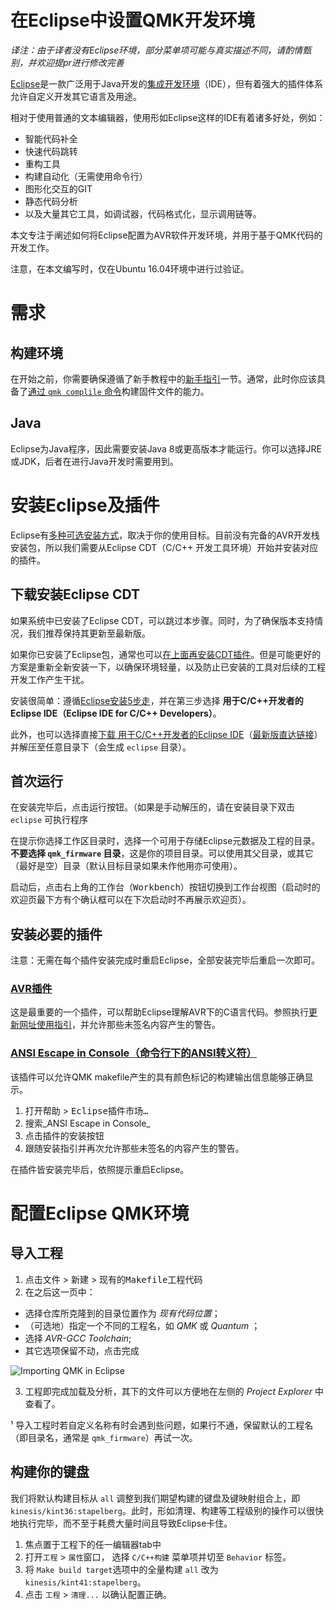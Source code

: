 # 在Eclipse中设置QMK开发环境
*译注：由于译者没有Eclipse环境，部分菜单项可能与真实描述不同，请酌情甄别，并欢迎提pr进行修改完善*

[Eclipse][1]是一款广泛用于Java开发的[集成开发环境](https://en.wikipedia.org/wiki/Integrated_development_environment)（IDE），但有着强大的插件体系允许自定义开发其它语言及用途。

相对于使用普通的文本编辑器，使用形如Eclipse这样的IDE有着诸多好处，例如：
* 智能代码补全
* 快速代码跳转
* 重构工具
* 构建自动化（无需使用命令行）
* 图形化交互的GIT
* 静态代码分析
* 以及大量其它工具，如调试器，代码格式化，显示调用链等。

本文专注于阐述如何将Eclipse配置为AVR软件开发环境，并用于基于QMK代码的开发工作。

注意，在本文编写时，仅在Ubuntu 16.04环境中进行过验证。

# 需求
## 构建环境
在开始之前，你需要确保遵循了新手教程中的[新手指引](zh-cn/newbs_getting_started.md)一节。通常，此时你应该具备了[通过 `qmk complile` 命令](zh-cn/newbs_building_firmware.md#build-your-firmware)构建固件文件的能力。

## Java
Eclipse为Java程序，因此需要安装Java 8或更高版本才能运行。你可以选择JRE或JDK，后者在进行Java开发时需要用到。

# 安装Eclipse及插件
Eclipse有[多种可选安装方式](https://www.eclipse.org/downloads/eclipse-packages/)，取决于你的使用目标。目前没有完备的AVR开发栈安装包，所以我们需要从Eclipse CDT（C/C++ 开发工具环境）开始并安装对应的插件。

## 下载安装Eclipse CDT
如果系统中已安装了Eclipse CDT，可以跳过本步骤。同时，为了确保版本支持情况，我们推荐保持其更新至最新版。

如果你已安装了Eclipse包，通常也可以[在上面再安装CDT插件](https://eclipse.org/cdt/downloads.php)。但是可能更好的方案是重新全新安装一下，以确保环境轻量，以及防止已安装的工具对后续的工程开发工作产生干扰。

安装很简单：遵循[Eclipse安装5步走](https://eclipse.org/downloads/eclipse-packages/?show_instructions=TRUE)，并在第三步选择 **用于C/C++开发者的Eclipse IDE（Eclipse IDE for C/C++ Developers）**。

此外，也可以选择直接[下载 用于C/C++开发者的Eclipse IDE](https://www.eclipse.org/downloads/eclipse-packages/)（[最新版直达链接](https://www.eclipse.org/downloads/packages/eclipse-ide-cc-developers/neonr)）并解压至任意目录下（会生成 `eclipse` 目录）。

## 首次运行
在安装完毕后，点击<kbd>运行</kbd>按钮。（如果是手动解压的，请在安装目录下双击 `eclipse` 可执行程序

在提示你选择工作区目录时，选择一个可用于存储Eclipse元数据及工程的目录。**不要选择 `qmk_firmware` 目录**，这是你的项目目录。可以使用其父目录，或其它（最好是空）目录（默认目标目录如果未作他用亦可使用）。

启动后，点击右上角的<kbd>工作台（Workbench）</kbd>按钮切换到工作台视图（启动时的欢迎页最下方有个确认框可以在下次启动时不再展示欢迎页）。

## 安装必要的插件
注意：无需在每个插件安装完成时重启Eclipse，全部安装完毕后重启一次即可。

### [AVR插件](https://avr-eclipse.sourceforge.net/)
这是最重要的一个插件，可以帮助Eclipse理解AVR下的C语言代码。参照执行[更新网址使用指引](https://avr-eclipse.sourceforge.net/wiki/index.php/Plugin_Download#Update_Site)，并允许那些未签名内容产生的警告。

### [ANSI Escape in Console（命令行下的ANSI转义符）](https://marketplace.eclipse.org/content/ansi-escape-console)
该插件可以允许QMK makefile产生的具有颜色标记的构建输出信息能够正确显示。

1. 打开<kbd>帮助</kbd> > <kbd>Eclipse插件市场…</kbd>
2. 搜索_ANSI Escape in Console_
3. 点击插件的<samp>安装</samp>按钮
4. 跟随安装指引并再次允许那些未签名的内容产生的警告。

在插件皆安装完毕后，依照提示重启Eclipse。

# 配置Eclipse QMK环境
## 导入工程
1. 点击<kbd>文件</kbd> > <kbd>新建</kbd> > <kbd>现有的Makefile工程代码</kbd>
2. 在之后这一页中：
  * 选择仓库所克隆到的目录位置作为 _现有代码位置_；
  * （可选地）指定一个不同的工程名，如 _QMK_ 或 _Quantum_ ；
  * 选择 _AVR-GCC Toolchain_;
  * 其它选项保留不动，点击<kbd>完成</kbd>

  ![Importing QMK in Eclipse](https://i.imgur.com/oHYR1yW.png)

3. 工程即完成加载及分析，其下的文件可以方便地在左侧的 _Project Explorer_ 中查看了。

¹ 导入工程时若自定义名称有时会遇到些问题，如果行不通，保留默认的工程名（即目录名，通常是 `qmk_firmware`）再试一次。

## 构建你的键盘

我们将默认构建目标从 `all` 调整到我们期望构建的键盘及键映射组合上，即 `kinesis/kint36:stapelberg`。此时，形如清理、构建等工程级别的操作可以很快地执行完毕，而不至于耗费大量时间且导致Eclipse卡住。

1. 焦点置于工程下的任一编辑器tab中
2. 打开`工程` > `属性`窗口， 选择 `C/C++构建` 菜单项并切至 `Behavior` 标签。
3. 将 `Make build target`选项中的全量构建 `all` 改为 `kinesis/kint41:stapelberg`。
4. 点击 `工程` > `清理...` 以确认配置正确。

  [1]: https://en.wikipedia.org/wiki/Eclipse_(software)
